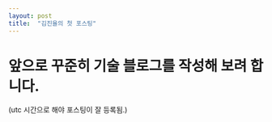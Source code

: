 ```yaml
---
layout: post
title:  "김진율의 첫 포스팅"
---
```


# 앞으로 꾸준히 기술 블로그를 작성해 보려 합니다.

(utc 시간으로 해야 포스팅이 잘 등록됨.)
